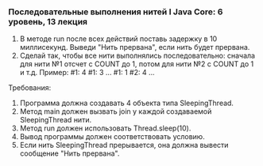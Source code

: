 
### Последовательные выполнения нитей Ӏ Java Core: 6 уровень, 13 лекция

1. В методе run после всех действий поставь задержку в 10 миллисекунд. Выведи &quot;Нить прервана&quot;, если нить будет прервана.
2. Сделай так, чтобы все нити выполнялись последовательно: сначала для нити №1 отсчет с COUNT до 1, потом для нити №2 с COUNT до 1 и т.д.
Пример:
#1: 4
#1: 3
...
#1: 1
#2: 4
...


Требования:
1.	Программа должна создавать 4 объекта типа SleepingThread.
2.	Метод main должен вызвать join у каждой создаваемой SleepingThread нити.
3.	Метод run должен использовать Thread.sleep(10).
4.	Вывод программы должен соответствовать условию.
5.	Если нить SleepingThread прерывается, она должна вывести сообщение &quot;Нить прервана&quot;.


